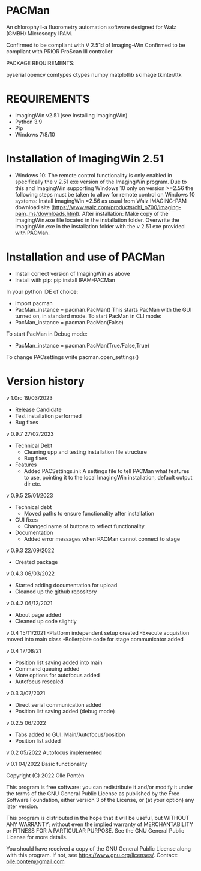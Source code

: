 # PACMan
An chlorophyll-a fluorometry automation software designed for Walz (GMBH) Microscopy IPAM.

Confirmed to be compliant with V 2.51d of Imaging-Win
Confirmed to be compliant with PRIOR ProScan III controller

PACKAGE REQUIREMENTS:

pyserial
opencv
comtypes
ctypes
numpy
matplotlib
skimage
tkinter/ttk

# REQUIREMENTS
- ImagingWin v2.51 (see Installing ImagingWin)
- Python 3.9
- Pip
- Windows 7/8/10


# Installation of ImagingWin 2.51
- Windows 10:
The remote control functionality is only enabled in specifically the v 2.51 exe version of the ImagingWin program. 
Due to this and ImagingWin supporting Windows 10 only on version >=2.56 the following steps must be taken to allow for remote control on Windows 10 systems: Install ImagingWin =2.56 as usual from Walz IMAGING-PAM download site (https://www.walz.com/products/chl_p700/imaging-pam_ms/downloads.html). After installation: Make copy of the ImagingWin.exe file located in the installation folder. Overwrite the ImagingWin.exe in the installation folder with the v 2.51 exe provided with PACMan. 

# Installation and use of PACMan
- Install correct version of ImagingWin as above
- Install with pip: pip install IPAM-PACMan

In your python IDE of choice:
- import pacman
- PacMan_instance = pacman.PacMan()
This starts PacMan with the GUI turned on, in standard mode.
To start PacMan in CLI mode:
- PacMan_instance = pacman.PacMan(False)

To start PacMan in Debug mode:
- PacMan_instance = pacman.PacMan(True/False,True)

To change PACsettings write pacman.open_settings()

# Version history

v 1.0rc 19/03/2023
- Release Candidate
- Test installation performed
- Bug fixes

v 0.9.7 27/02/2023
- Technical Debt
	- Cleaning upp and testing installation file structure
	- Bug fixes
- Features
	- Added PACSettings.ini: A settings file to tell PACMan what features to use, pointing it to the local ImagingWin installation, default output dir etc.

v 0.9.5 25/01/2023
- Technical debt
	- Moved paths to ensure functionality after installation
- GUI fixes
	- Changed name of buttons to reflect functionality
- Documentation
	- Added error messages when PACMan cannot connect to stage

v 0.9.3 22/09/2022
- Created package 

v 0.4.3 06/03/2022
- Started adding documentation for upload
- Cleaned up the github repository

v 0.4.2 06/12/2021
- About page added
- Cleaned up code slightly

v 0.4 15/11/2021
-Platform independent setup created
-Execute acquistion moved into main class
-Boilerplate code for stage communicator added

v 0.4 17/08/21
- Position list saving added into main
- Command queuing added
- More options for autofocus added
- Autofocus rescaled

v 0.3 3/07/2021
- Direct serial communication added
- Position list saving added (debug mode)

v 0.2.5 06/2022
- Tabs added to GUI. Main/Autofocus/position
- Position list added

v 0.2 05/2022
Autofocus implemented

v 0.1 04/2022
Basic functionality

Copyright (C) 2022  Olle Pontén

This program is free software: you can redistribute it and/or modify
it under the terms of the GNU General Public License as published by
the Free Software Foundation, either version 3 of the License, or
(at your option) any later version.

This program is distributed in the hope that it will be useful,
but WITHOUT ANY WARRANTY; without even the implied warranty of
MERCHANTABILITY or FITNESS FOR A PARTICULAR PURPOSE.  See the
GNU General Public License for more details.

You should have received a copy of the GNU General Public License
along with this program.  If not, see <https://www.gnu.org/licenses/>.
Contact: olle.ponten@gmail.com
